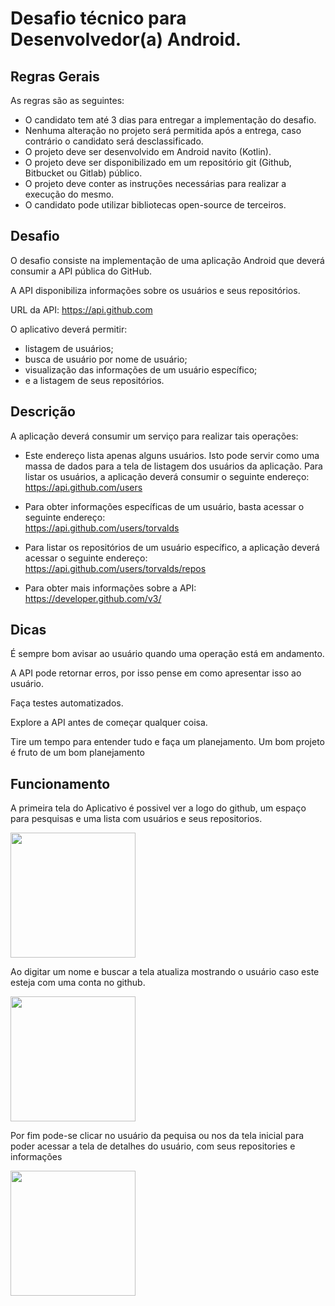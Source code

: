 
# Desafio técnico para Desenvolvedor(a) Android.

## Regras Gerais

As regras são as seguintes:

- O candidato tem até 3 dias para entregar a implementação do desafio.
- Nenhuma alteração no projeto será permitida após a entrega, caso contrário o candidato será desclassificado.
- O projeto deve ser desenvolvido em Android navito (Kotlin).
- O projeto deve ser disponibilizado em um repositório git (Github, Bitbucket ou Gitlab) público.
- O projeto deve conter as instruções necessárias para realizar a execução do mesmo.
- O candidato pode utilizar bibliotecas open-source de terceiros.

## Desafio

O desafio consiste na implementação de uma aplicação Android que deverá consumir a API pública do GitHub.

A API disponibiliza informações sobre os usuários e seus repositórios.

URL da API: https://api.github.com

O aplicativo deverá permitir:
- listagem de usuários;
- busca de usuário por nome de usuário;
- visualização das informações de um usuário específico;
- e a listagem de seus repositórios.

## Descrição

A aplicação deverá consumir um serviço para realizar tais operações:

- Este endereço lista apenas alguns usuários. Isto pode servir como uma massa de dados para a tela de listagem dos usuários da aplicação.
Para listar os usuários, a aplicação deverá consumir o seguinte endereço:<br/>
https://api.github.com/users

- Para obter informações específicas de um usuário, basta acessar o seguinte endereço:<br/>
https://api.github.com/users/torvalds

- Para listar os repositórios de um usuário específico, a aplicação deverá acessar o seguinte endereço:<br/>
https://api.github.com/users/torvalds/repos

- Para obter mais informações sobre a API:<br/>
https://developer.github.com/v3/

## Dicas

É sempre bom avisar ao usuário quando uma operação está em andamento.

A API pode retornar erros, por isso pense em como apresentar isso ao usuário.

Faça testes automatizados.

Explore a API antes de começar qualquer coisa.

Tire um tempo para entender tudo e faça um planejamento. Um bom projeto é fruto de um bom planejamento

## Funcionamento

A primeira tela do Aplicativo é possivel ver a logo do github, um espaço para pesquisas e uma lista com usuários e seus repositorios.

<img src="img1.png" width="200">

Ao digitar um nome e buscar a tela atualiza mostrando o usuário caso este esteja com uma conta no github.

<img src="img2.png" width="200">

Por fim pode-se clicar no usuário da pequisa ou nos da tela inicial para poder acessar a tela de detalhes do usuário, com seus repositories e informações

<img src="img3.png" width="200">


